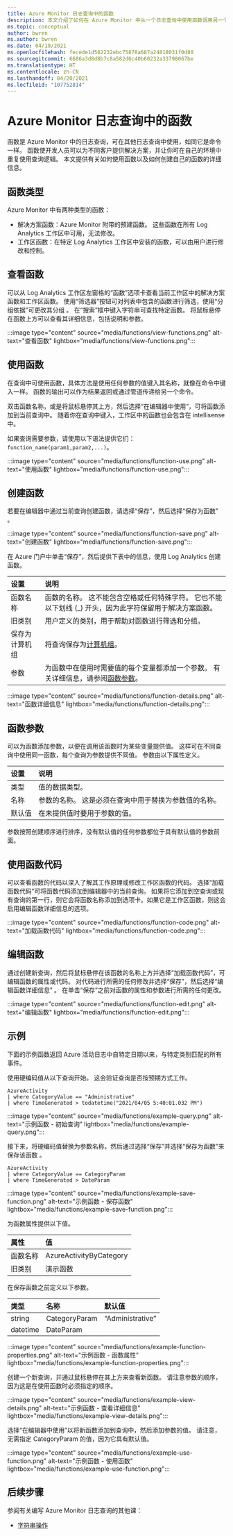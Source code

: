 ```yaml
---
title: Azure Monitor 日志查询中的函数
description: 本文介绍了如何在 Azure Monitor 中从一个日志查询中使用函数调用另一个查询。
ms.topic: conceptual
author: bwren
ms.author: bwren
ms.date: 04/19/2021
ms.openlocfilehash: fecede1d582232ebc75878a687a24818031f0d80
ms.sourcegitcommit: 6686a3d8d8b7c8a582d6c40b60232a33798067be
ms.translationtype: HT
ms.contentlocale: zh-CN
ms.lasthandoff: 04/20/2021
ms.locfileid: "107752814"
---
```

# <a name="functions-in-azure-monitor-log-queries"></a>Azure Monitor 日志查询中的函数
函数是 Azure Monitor 中的日志查询，可在其他日志查询中使用，如同它是命令一样。 函数使开发人员可以为不同客户提供解决方案，并让你可在自己的环境中重复使用查询逻辑。 本文提供有关如何使用函数以及如何创建自己的函数的详细信息。

## <a name="types-of-functions"></a>函数类型
Azure Monitor 中有两种类型的函数：

- 解决方案函数：Azure Monitor 附带的预建函数。 这些函数在所有 Log Analytics 工作区中可用，无法修改。
- 工作区函数：在特定 Log Analytics 工作区中安装的函数，可以由用户进行修改和控制。

## <a name="viewing-functions"></a>查看函数
可以从 Log Analytics 工作区左窗格的“函数”选项卡查看当前工作区中的解决方案函数和工作区函数。 使用“筛选器”按钮可对列表中包含的函数进行筛选，使用“分组依据”可更改其分组 。 在“搜索”框中键入字符串可查找特定函数。 将鼠标悬停在函数上方可以查看其详细信息，包括说明和参数。

:::image type="content" source="media/functions/view-functions.png" alt-text="查看函数" lightbox="media/functions/view-functions.png":::

## <a name="use-a-function"></a>使用函数
在查询中可使用函数，具体方法是使用任何参数的值键入其名称，就像在命令中键入一样。 函数的输出可以作为结果返回或通过管道传递给另一个命令。

双击函数名称，或是将鼠标悬停其上方，然后选择“在编辑器中使用”，可将函数添加到当前查询中。 随着你在查询中键入，工作区中的函数也会包含在 intellisense 中。 

如果查询需要参数，请使用以下语法提供它们：`function_name(param1,param2,...)`。

:::image type="content" source="media/functions/function-use.png" alt-text="使用函数" lightbox="media/functions/function-use.png":::

## <a name="create-a-function"></a>创建函数
若要在编辑器中通过当前查询创建函数，请选择“保存”，然后选择“保存为函数” 。 

:::image type="content" source="media/functions/function-save.png" alt-text="创建函数" lightbox="media/functions/function-save.png":::

在 Azure 门户中单击“保存”，然后提供下表中的信息，使用 Log Analytics 创建函数。

| 设置 | 说明 |
|:---|:---|
| 函数名称  | 函数的名称。 这不能包含空格或任何特殊字符。 它也不能以下划线 (_) 开头，因为此字符保留用于解决方案函数。 |
| 旧类别 | 用户定义的类别，用于帮助对函数进行筛选和分组。   |
| 保存为计算机组 | 将查询保存为[计算机组](computer-groups.md)。  |
| 参数 | 为函数中在使用时需要值的每个变量都添加一个参数。 有关详细信息，请参阅[函数参数](#function-parameters)。 |

:::image type="content" source="media/functions/function-details.png" alt-text="函数详细信息" lightbox="media/functions/function-details.png":::

## <a name="function-parameters"></a>函数参数 
可以为函数添加参数，以便在调用该函数时为某些变量提供值。 这样可在不同查询中使用同一函数，每个查询为参数提供不同值。 参数由以下属性定义。

| 设置 | 说明 |
|:---|:---|
| 类型  | 值的数据类型。 |
| 名称  | 参数的名称。 这是必须在查询中用于替换为参数值的名称。  |
| 默认值 | 在未提供值时要用于参数的值。 |

参数按照创建顺序进行排序，没有默认值的任何参数都位于具有默认值的参数前面。

## <a name="working-with-function-code"></a>使用函数代码
可以查看函数的代码以深入了解其工作原理或修改工作区函数的代码。 选择“加载函数代码”可将函数代码添加到编辑器中的当前查询。 如果将它添加到空查询或现有查询的第一行，则它会将函数名称添加到选项卡。如果它是工作区函数，则这会启用编辑函数详细信息的选项。

:::image type="content" source="media/functions/function-code.png" alt-text="加载函数代码" lightbox="media/functions/function-code.png":::

## <a name="edit-a-function"></a>编辑函数
通过创建新查询，然后将鼠标悬停在该函数的名称上方并选择“加载函数代码”，可编辑函数的属性或代码。 对代码进行所需的任何修改并选择“保存”，然后选择“编辑函数详细信息” 。 在单击“保存”之前对函数的属性和参数进行所需的任何更改。

:::image type="content" source="media/functions/function-edit.png" alt-text="编辑函数" lightbox="media/functions/function-edit.png":::
## <a name="example"></a>示例
下面的示例函数返回 Azure 活动日志中自特定日期以来，与特定类别匹配的所有事件。 

使用硬编码值从以下查询开始。 这会验证查询是否按预期方式工作。

```Kusto
AzureActivity
| where CategoryValue == "Administrative"
| where TimeGenerated > todatetime("2021/04/05 5:40:01.032 PM")
```

:::image type="content" source="media/functions/example-query.png" alt-text="示例函数 - 初始查询" lightbox="media/functions/example-query.png":::

接下来，将硬编码值替换为参数名称，然后通过选择“保存”并选择“保存为函数”来保存该函数 。

```Kusto
AzureActivity
| where CategoryValue == CategoryParam
| where TimeGenerated > DateParam
```

:::image type="content" source="media/functions/example-save-function.png" alt-text="示例函数 - 保存函数" lightbox="media/functions/example-save-function.png":::

 为函数属性提供以下值。

| 属性 | 值 |
|:---|:---|
| 函数名称 | AzureActivityByCategory |
| 旧类别 | 演示函数 |

在保存函数之前定义以下参数。

| 类型 | 名称 | 默认值 |
|:---|:---|:---|
| string   | CategoryParam | “Administrative” |
| datetime | DateParam     | |

:::image type="content" source="media/functions/example-function-properties.png" alt-text="示例函数 - 函数属性" lightbox="media/functions/example-function-properties.png":::

创建一个新查询，并通过鼠标悬停在其上方来查看新函数。 请注意参数的顺序，因为这是在使用函数时必须指定的顺序。

:::image type="content" source="media/functions/example-view-details.png" alt-text="示例函数 - 查看详细信息" lightbox="media/functions/example-view-details.png":::

选择“在编辑器中使用”以将新函数添加到查询中，然后添加参数的值。 请注意，无需指定 CategoryParam 的值，因为它具有默认值。

:::image type="content" source="media/functions/example-use-function.png" alt-text="示例函数 - 使用函数" lightbox="media/functions/example-use-function.png":::



## <a name="next-steps"></a>后续步骤
参阅有关编写 Azure Monitor 日志查询的其他课：

- [字符串操作](/azure/data-explorer/kusto/query/samples?&pivots=azuremonitor#string-operations)

